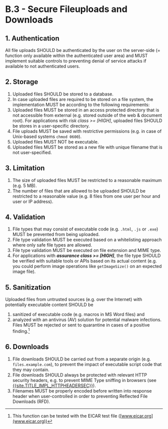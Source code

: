 # B.3 - Secure Fileuploads and Downloads

## 1. Authentication
All file uploads SHOULD be authenticated by the user on the server-side (= function only available within the authenticated user area) and MUST implement suitable controls to preventing denial of service attacks if available to not authenticated users.

## 2. Storage
1. Uploaded files SHOULD be stored to a database.
2. In case uploaded files are required to be stored on a file system, the implementation MUST be according to the following requirements:
3. Uploaded files MUST be stored in an access protected directory that is not accessible from external (e.g. stored outside of the web & document root). For applications with *risk class >= [HIGH]*, uploaded files SHOULD be stores in a user-specific directory.
4. File uploads MUST be saved with restrictive permissions (e.g. in case of Unix-based systems `chmod 0600`).
5. Uploaded files MUST NOT be executable.
6. Uploaded files MUST be stored as a new file with unique filename that is not user-specified.

## 3. Limitation
1. The size of uploaded files MUST be restricted to a reasonable maximum (e.g. 5 MB).
2. The number of files that are allowed to be uploaded SHOULD be restricted to a reasonable value (e.g. 8 files from one user per hour and user or IP address).

## 4. Validation
1. File types that may consist of executable code (e.g. `.html`, `.js` or `.exe`) MUST be prevented from being uploaded.
2. File type validation MUST be executed  based on a whitelisting approach where only safe file types are allowed.
3. File type validation MUST be executed on file extension and MIME type.
4. For applications with ***assurance class >= [HIGH]***, the file type SHOULD be verified with suitable tools or APIs based on its actual content (e.g. you could perform image operations like `getImageSize()` on an expected image file).

## 5. Sanitization
Uploaded files from untrusted sources (e.g. over the Internet) with potentially executable content SHOULD be

1. sanitized of executable code (e.g. macros in MS Word files) and
2. analyzed with an antivirus (AV) solution for potential malware infections. Files MUST be rejected or sent to quarantine in cases of a positive finding.[^1]

## 6. Downloads
1. File downloads SHOULD be carried out from a separate origin (e.g. `files.example.com`), to prevent the impact of executable script code that they may contain.
2. File downloads SHOULD always be protected with relevant HTTP security headers, e.g. to prevent MIME Type sniffing in browsers (see [{{site.TITLE_IMPL_HTTPHEADERSEC}}]({{site.URL_IMPL_HTTPHEADERSEC}})).
3. Filenames MUST be properly encoded before written into response header when user-controlled in order to preventing Reflected File Downloads (RFD).

[^1]: This function can be tested with the EICAR test file ([www.eicar.org](www.eicar.org))
